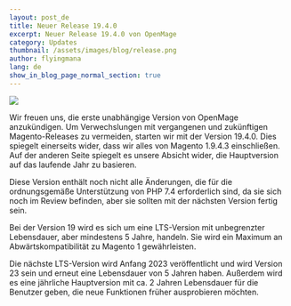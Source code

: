 ```yaml
---
layout: post_de
title: Neuer Release 19.4.0
excerpt: Neuer Release 19.4.0 von OpenMage
category: Updates
thumbnail: /assets/images/blog/release.png
author: flyingmana
lang: de
show_in_blog_page_normal_section: true
---
```


<img src="/images//posts/openmage_contributions_logo_2019_11.png" style="max-width:90%;"/>
        
Wir freuen uns, die erste unabhängige Version von OpenMage anzukündigen.
Um Verwechslungen mit vergangenen und zukünftigen Magento-Releases zu vermeiden, starten wir mit der Version 19.4.0.
Dies spiegelt einerseits wider, dass wir alles von Magento 1.9.4.3 einschließen.
Auf der anderen Seite spiegelt es unsere Absicht wider, die Hauptversion auf das laufende Jahr zu basieren.

Diese Version enthält noch nicht alle Änderungen, die für die ordnungsgemäße Unterstützung von PHP 7.4 erforderlich sind, da sie sich noch im Review befinden, 
aber sie sollten mit der nächsten Version fertig sein.

Bei der Version 19 wird es sich um eine LTS-Version mit unbegrenzter Lebensdauer, aber mindestens 5 Jahre, handeln.
Sie wird ein Maximum an Abwärtskompatibilität zu Magento 1 gewährleisten.


Die nächste LTS-Version wird Anfang 2023 veröffentlicht und wird Version 23 sein und erneut eine Lebensdauer von 5 Jahren haben. 
Außerdem wird es eine jährliche Hauptversion mit ca. 2 Jahren Lebensdauer für die Benutzer geben, die neue Funktionen früher ausprobieren möchten.


